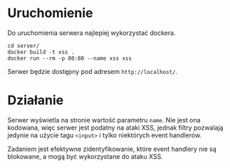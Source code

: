 # Uruchomienie
Do uruchomienia serwera najlepiej wykorzystać dockera.
```
cd server/
docker build -t xss .
docker run --rm -p 80:80 --name xss xss
```

Serwer będzie dostępny pod adresem `http://localhost/`.

# Działanie 
Serwer wyświetla na stronie wartość parametru `name`. Nie jest ona kodowana, więc serwer jest podatny na ataki XSS, jednak filtry pozwalają jedynie na użycie tagu `<input>` i tylko niektórych event handlerów. 


Zadaniem jest efektywne zidentyfikowanie, które event handlery nie są blokowane, a mogą być wykorzystane do ataku XSS.
